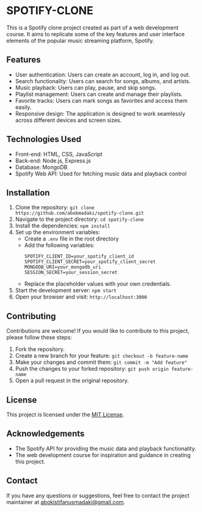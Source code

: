 # SPOTIFY-CLONE

This is a Spotify clone project created as part of a web development course. It aims to replicate some of the key features and user interface elements of the popular music streaming platform, Spotify.

## Features

- User authentication: Users can create an account, log in, and log out.
- Search functionality: Users can search for songs, albums, and artists.
- Music playback: Users can play, pause, and skip songs.
- Playlist management: Users can create and manage their playlists.
- Favorite tracks: Users can mark songs as favorites and access them easily.
- Responsive design: The application is designed to work seamlessly across different devices and screen sizes.

## Technologies Used

- Front-end: HTML, CSS, JavaScript
- Back-end: Node.js, Express.js
- Database: MongoDB
- Spotify Web API: Used for fetching music data and playback control

## Installation

1. Clone the repository: `git clone https://github.com/abokmadaki/spotify-clone.git`
2. Navigate to the project directory: `cd spotify-clone`
3. Install the dependencies: `npm install`
4. Set up the environment variables:
   - Create a `.env` file in the root directory
   - Add the following variables:
     ```
     SPOTIFY_CLIENT_ID=your_spotify_client_id
     SPOTIFY_CLIENT_SECRET=your_spotify_client_secret
     MONGODB_URI=your_mongodb_uri
     SESSION_SECRET=your_session_secret
     ```
   - Replace the placeholder values with your own credentials.
5. Start the development server: `npm start`
6. Open your browser and visit: `http://localhost:3000`

## Contributing

Contributions are welcome! If you would like to contribute to this project, please follow these steps:

1. Fork the repository.
2. Create a new branch for your feature: `git checkout -b feature-name`
3. Make your changes and commit them: `git commit -m "Add feature"`
4. Push the changes to your forked repository: `git push origin feature-name`
5. Open a pull request in the original repository.

## License

This project is licensed under the [MIT License](LICENSE).

## Acknowledgements

- The Spotify API for providing the music data and playback functionality.
- The web development course for inspiration and guidance in creating this project.

## Contact

If you have any questions or suggestions, feel free to contact the project maintainer at [abokistifanusmadaki@gmail.com](mailto:abokistifanusmadaki@gmail.com).
